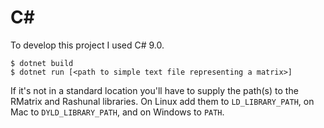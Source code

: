 # C#

To develop this project I used C# 9.0.


```
$ dotnet build
$ dotnet run [<path to simple text file representing a matrix>]
```

If it's not in a standard location you'll have to supply the path(s) to the RMatrix and Rashunal libraries. On Linux add them to `LD_LIBRARY_PATH`, on Mac to `DYLD_LIBRARY_PATH`, and on Windows to `PATH`.